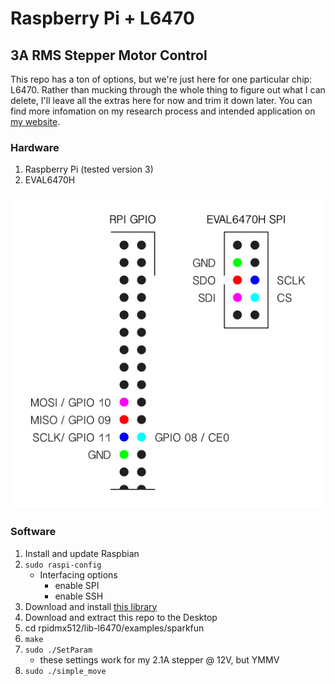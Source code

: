 # Raspberry Pi + L6470 
## 3A RMS Stepper Motor Control

This repo has a ton of options, but we're just here for one particular chip: L6470. Rather than mucking through the whole thing to figure out what I can delete, I'll leave all the extras here for now and trim it down later. You can find more infomation on my research process and intended application on [my website](http://taylorhokanson.com/2018/12/26/driving-a-higher-amperage-stepper-motor-w-raspberry-pi/).

### Hardware

1. Raspberry Pi (tested version 3)
2. EVAL6470H

!["wiring"](https://github.com/TaylorHokanson/rpidmx512/blob/master/media/wiring.jpg "wiring")

### Software

1. Install and update Raspbian
2. `sudo raspi-config`
   * Interfacing options
      * enable SPI
      * enable SSH
3. Download and install [this library](http://www.airspayce.com/mikem/bcm2835/)
4. Download and extract this repo to the Desktop
5. cd rpidmx512/lib-l6470/examples/sparkfun
6. `make`
7. `sudo ./SetParam`
   * these settings work for my 2.1A stepper @ 12V, but YMMV
8. `sudo ./simple_move`
